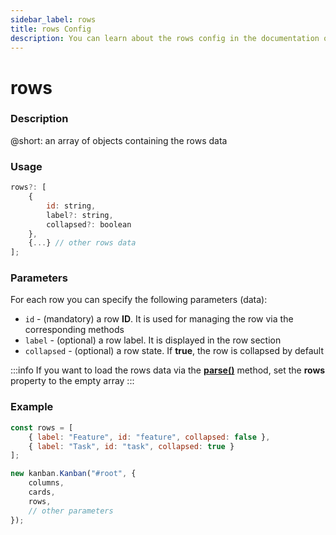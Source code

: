 ```yaml
---
sidebar_label: rows
title: rows Config
description: You can learn about the rows config in the documentation of the DHTMLX JavaScript Kanban library. Browse developer guides and API reference, try out code examples and live demos, and download a free 30-day evaluation version of DHTMLX Kanban.
---
```


# rows

### Description

@short: an array of objects containing the rows data

### Usage

~~~jsx {}
rows?: [
	{
		id: string,
		label?: string,
		collapsed?: boolean
	},
	{...} // other rows data
];
~~~

### Parameters

For each row you can specify the following parameters (data):

- `id` - (mandatory) a row **ID**. It is used for managing the row via the corresponding methods 
- `label` - (optional) a row label. It is displayed in the row section
- `collapsed` - (optional) a row state. If **true**, the row is collapsed by default

:::info
If you want to load the rows data via the [**parse()**](../../methods/js_kanban_parse_method) method, set the **rows** property to the empty array
:::

### Example

~~~jsx {1-4,9}
const rows = [
	{ label: "Feature", id: "feature", collapsed: false },
	{ label: "Task", id: "task", collapsed: true }
];

new kanban.Kanban("#root", {
	columns,
	cards,
	rows,
	// other parameters
});
~~~
